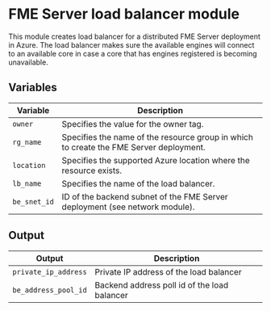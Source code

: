 # FME Server load balancer module
This module creates load balancer for a distributed FME Server deployment in Azure. The load balancer makes sure the available engines will connect to an available core in case a core that has engines registered is becoming unavailable. 
## Variables
|Variable|Description|
|---|---|
|`owner` | Specifies the value for the owner tag.|
|`rg_name` | Specifies the name of the resource group in which to create the FME Server deployment.|
|`location` | Specifies the supported Azure location where the resource exists.|
|`lb_name` | Specifies the name of the load balancer.|
|`be_snet_id` | ID of the backend subnet of the FME Server deployment (see network module).|
## Output
|Output|Description|
|---|---|
|`private_ip_address` |Private IP address of the load balancer|
|`be_address_pool_id`|Backend address poll id of the load balancer|